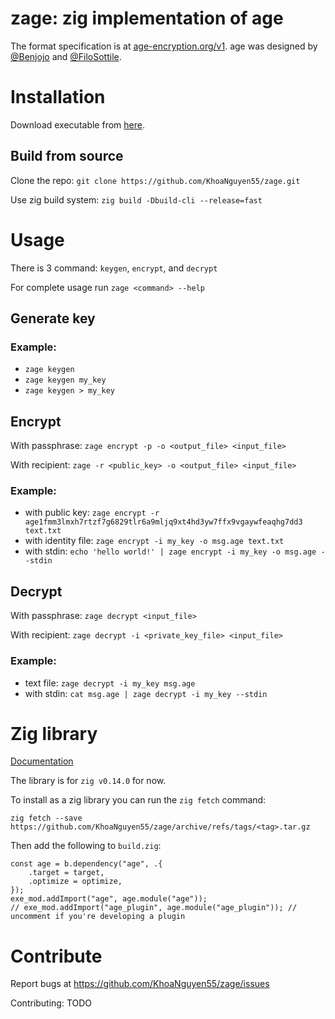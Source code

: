 # zage: zig implementation of age

The format specification is at [age-encryption.org/v1](https://age-encryption.org/v1). age was designed by [@Benjojo](https://benjojo.co.uk/) and [@FiloSottile](https://bsky.app/profile/did:plc:x2nsupeeo52oznrmplwapppl).

# Installation

Download executable from [here](https://github.com/KhoaNguyen55/zage/releases).

## Build from source

Clone the repo: `git clone https://github.com/KhoaNguyen55/zage.git`

Use zig build system: `zig build -Dbuild-cli --release=fast`

# Usage

There is 3 command: `keygen`, `encrypt`, and `decrypt`

For complete usage run `zage <command> --help`

## Generate key

### Example:
- `zage keygen`
- `zage keygen my_key`
- `zage keygen > my_key`

## Encrypt

With passphrase: `zage encrypt -p -o <output_file> <input_file>`

With recipient: `zage -r <public_key> -o <output_file> <input_file>`

### Example:
- with public key: `zage encrypt -r age1fmm3lmxh7rtzf7g6829tlr6a9mljq9xt4hd3yw7ffx9vgaywfeaqhg7dd3 text.txt`
- with identity file: `zage encrypt -i my_key -o msg.age text.txt`
- with stdin: `echo 'hello world!' | zage encrypt -i my_key -o msg.age --stdin`

## Decrypt 

With passphrase: `zage decrypt <input_file>`

With recipient: `zage decrypt -i <private_key_file> <input_file>`

### Example:
- text file: `zage decrypt -i my_key msg.age`
- with stdin: `cat msg.age | zage decrypt -i my_key --stdin`

# Zig library

[Documentation](https://khoanguyen55.github.io/zage/)

The library is for `zig v0.14.0` for now.

To install as a zig library you can run the `zig fetch` command:

```
zig fetch --save https://github.com/KhoaNguyen55/zage/archive/refs/tags/<tag>.tar.gz
```

Then add the following to `build.zig`:

```
const age = b.dependency("age", .{
    .target = target,
    .optimize = optimize,
});
exe_mod.addImport("age", age.module("age"));
// exe_mod.addImport("age_plugin", age.module("age_plugin")); // uncomment if you're developing a plugin
```

# Contribute

Report bugs at https://github.com/KhoaNguyen55/zage/issues

Contributing: TODO
